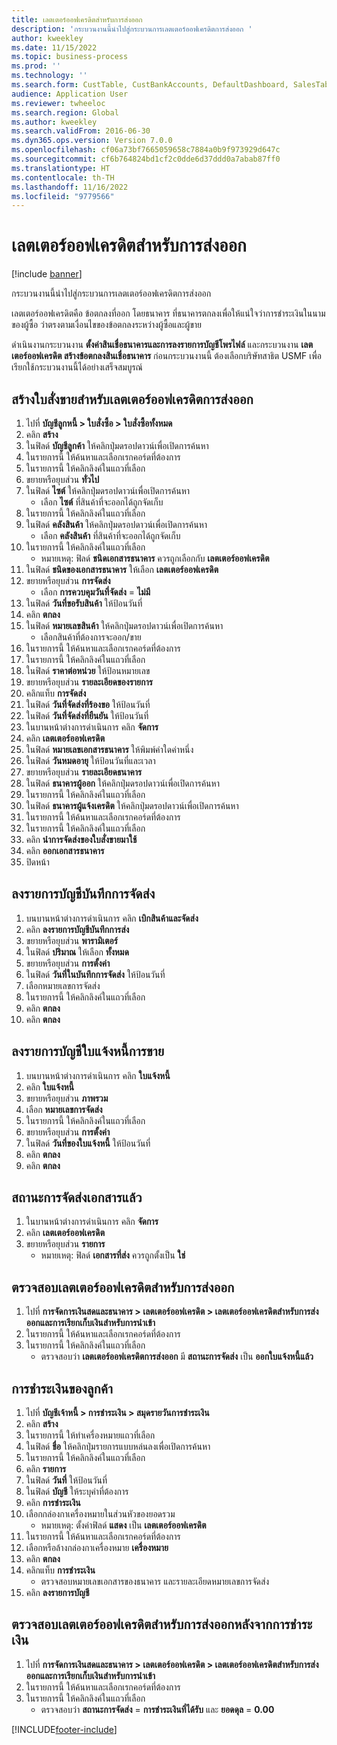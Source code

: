 ```yaml
---
title: เลตเตอร์ออฟเครดิตสำหรับการส่งออก
description: 'กระบวนงานนี้นำไปสู่กระบวนการเลตเตอร์ออฟเครดิตการส่งออก '
author: kweekley
ms.date: 11/15/2022
ms.topic: business-process
ms.prod: ''
ms.technology: ''
ms.search.form: CustTable, CustBankAccounts, DefaultDashboard, SalesTableListPage, SalesCreateOrder, SalesTable, BankLCExport, SalesEditLines,  LedgerJournalTable, LedgerJournalTransCustPaym, CustOpenTrans
audience: Application User
ms.reviewer: twheeloc
ms.search.region: Global
ms.author: kweekley
ms.search.validFrom: 2016-06-30
ms.dyn365.ops.version: Version 7.0.0
ms.openlocfilehash: cf06a73bf7665059658c7884a0b9f973929d647c
ms.sourcegitcommit: cf6b764824bd1cf2c0dde6d37ddd0a7abab87ff0
ms.translationtype: HT
ms.contentlocale: th-TH
ms.lasthandoff: 11/16/2022
ms.locfileid: "9779566"
---
```

# <a name="export-letter-of-credit"></a>เลตเตอร์ออฟเครดิตสำหรับการส่งออก

[!include [banner](../../includes/banner.md)]

กระบวนงานนี้นำไปสู่กระบวนการเลตเตอร์ออฟเครดิตการส่งออก 

เลตเตอร์ออฟเครดิตคือ ข้อตกลงที่ออก โดยธนาคาร ที่ธนาคารตกลงเพื่อให้แน่ใจว่าการชำระเงินในนามของผู้ซื้อ ว่าตรงตามเงื่อนไขของข้อตกลงระหว่างผู้ซื้อและผู้ขาย



ดำเนินงานกระบวนงาน **ตั้งค่าสินเชื่อธนาคารและการลงรายการบัญชีโพรไฟล์** และกระบวนงาน **เลตเตอร์ออฟเครดิต สร้างข้อตกลงสินเชื่อธนาคาร** ก่อนกระบวนงานนี้ ต้องเลือกบริษัทสาธิต USMF เพื่อเรียกใช้กระบวนงานนี้ได้อย่างเสร็จสมบูรณ์


## <a name="create-sales-order-for-export-letter-of-credit"></a>สร้างใบสั่งขายสำหรับเลตเตอร์ออฟเครดิตการส่งออก
1. ไปที่ **บัญชีลูกหนี้ > ใบสั่งซื้อ > ใบสั่งซื้อทั้งหมด**
2. คลิก **สร้าง**
3. ในฟิลด์ **บัญชีลูกค้า** ให้คลิกปุ่มดรอปดาวน์เพื่อเปิดการค้นหา
4. ในรายการนี้ ให้ค้นหาและเลือกเรกคอร์ดที่ต้องการ
5. ในรายการนี้ ให้คลิกลิงค์ในแถวที่เลือก
6. ขยายหรือยุบส่วน **ทั่วไป**
7. ในฟิลด์ **ไซต์** ให้คลิกปุ่มดรอปดาวน์เพื่อเปิดการค้นหา
    * เลือก **ไซต์** ที่สินค้าที่จะออกได้ถูกจัดเก็บ  
8. ในรายการนี้ ให้คลิกลิงค์ในแถวที่เลือก
9. ในฟิลด์ **คลังสินค้า** ให้คลิกปุ่มดรอปดาวน์เพื่อเปิดการค้นหา
    * เลือก **คลังสินค้า** ที่สินค้าที่จะออกได้ถูกจัดเก็บ  
10. ในรายการนี้ ให้คลิกลิงค์ในแถวที่เลือก
    * หมายเหตุ: ฟิลด์ **ชนิดเอกสารธนาคาร** ควรถูกเลือกกับ **เลตเตอร์ออฟเครดิต**  
11. ในฟิลด์ **ชนิดของเอกสารธนาคาร** ให้เลือก **เลตเตอร์ออฟเครดิต**
12. ขยายหรือยุบส่วน **การจัดส่ง**
    * เลือก **การควบคุมวันที่จัดส่ง** = **ไม่มี**  
13. ในฟิลด์ **วันที่ขอรับสินค้า** ให้ป้อนวันที่
14. คลิก **ตกลง** 
15. ในฟิลด์ **หมายเลขสินค้า** ให้คลิกปุ่มดรอปดาวน์เพื่อเปิดการค้นหา
    * เลือกสินค้าที่ต้องการจะออก/ขาย  
16. ในรายการนี้ ให้ค้นหาและเลือกเรกคอร์ดที่ต้องการ
17. ในรายการนี้ ให้คลิกลิงค์ในแถวที่เลือก
18. ในฟิลด์ **ราคาต่อหน่วย** ให้ป้อนหมายเลข
19. ขยายหรือยุบส่วน **รายละเอียดของรายการ**
20. คลิกแท็บ **การจัดส่ง**
21. ในฟิลด์ **วันที่จัดส่งที่ร้องขอ** ให้ป้อนวันที่
22. ในฟิลด์ **วันที่จัดส่งที่ยืนยัน** ให้ป้อนวันที่
23. ในบานหน้าต่างการดำเนินการ คลิก **จัดการ**
24. คลิก **เลตเตอร์ออฟเครดิต**
25. ในฟิลด์ **หมายเลขเอกสารธนาคาร** ให้พิมพ์ค่าใดค่าหนึ่ง
26. ในฟิลด์ **วันหมดอายุ** ให้ป้อนวันที่และเวลา
27. ขยายหรือยุบส่วน **รายละเอียดธนาคาร**
28. ในฟิลด์ **ธนาคารผู้ออก** ให้คลิกปุ่มดรอปดาวน์เพื่อเปิดการค้นหา
29. ในรายการนี้ ให้คลิกลิงค์ในแถวที่เลือก
30. ในฟิลด์ **ธนาคารผู้แจ้งเครดิต** ให้คลิกปุ่มดรอปดาวน์เพื่อเปิดการค้นหา
31. ในรายการนี้ ให้ค้นหาและเลือกเรกคอร์ดที่ต้องการ
32. ในรายการนี้ ให้คลิกลิงค์ในแถวที่เลือก
33. คลิก **นำการจัดส่งของใบสั่งขายมาใช้**
34. คลิก **ออกเอกสารธนาคาร**
35. ปิดหน้า

## <a name="post-packing-slip"></a>ลงรายการบัญชีบันทึกการจัดส่ง
1. บนบานหน้าต่างการดำเนินการ คลิก **เบิกสินค้าและจัดส่ง**
2. คลิก **ลงรายการบัญชีบันทึกการส่ง**
3. ขยายหรือยุบส่วน **พารามิเตอร์**
4. ในฟิลด์ **ปริมาณ** ให้เลือก **ทั้งหมด**
5. ขยายหรือยุบส่วน **การตั้งค่า**
6. ในฟิลด์ **วันที่ในบันทึกการจัดส่ง** ให้ป้อนวันที่
7. เลือกหมายเลขการจัดส่ง
8. ในรายการนี้ ให้คลิกลิงค์ในแถวที่เลือก
9. คลิก **ตกลง** 
10. คลิก **ตกลง** 

## <a name="post-sales-invoice"></a>ลงรายการบัญชีใบแจ้งหนี้การขาย
1. บนบานหน้าต่างการดำเนินการ คลิก **ใบแจ้งหนี้**
2. คลิก **ใบแจ้งหนี้**
3. ขยายหรือยุบส่วน **ภาพรวม**
4. เลือก **หมายเลขการจัดส่ง**
5. ในรายการนี้ ให้คลิกลิงค์ในแถวที่เลือก
6. ขยายหรือยุบส่วน **การตั้งค่า**
7. ในฟิลด์ **วันที่ของใบแจ้งหนี้** ให้ป้อนวันที่
8. คลิก **ตกลง** 
9. คลิก **ตกลง** 

## <a name="shipment-document-submitted-status"></a>สถานะการจัดส่งเอกสารแล้ว
1. ในบานหน้าต่างการดำเนินการ คลิก **จัดการ**
2. คลิก **เลตเตอร์ออฟเครดิต**
3. ขยายหรือยุบส่วน **รายการ**
    * หมายเหตุ: ฟิลด์ **เอกสารที่ส่ง** ควรถูกตั้งเป็น **ใช่**  

## <a name="verify-export-letter-of-credit"></a>ตรวจสอบเลตเตอร์ออฟเครดิตสำหรับการส่งออก
1. ไปที่ **การจัดการเงินสดและธนาคาร > เลตเตอร์ออฟเครดิต > เลตเตอร์ออฟเครดิตสำหรับการส่งออกและการเรียกเก็บเงินสำหรับการนำเข้า**
2. ในรายการนี้ ให้ค้นหาและเลือกเรกคอร์ดที่ต้องการ
3. ในรายการนี้ ให้คลิกลิงค์ในแถวที่เลือก
    * ตรวจสอบว่า **เลตเตอร์ออฟเครดิตการส่งออก** มี **สถานะการจัดส่ง** เป็น **ออกใบแจ้งหนี้แล้ว**  

## <a name="customer-payment"></a>การชำระเงินของลูกค้า
1. ไปที่ **บัญชีเจ้าหนี้ > การชำระเงิน > สมุดรายวันการชำระเงิน**
2. คลิก **สร้าง**
3. ในรายการนี้ ให้ทำเครื่องหมายแถวที่เลือก
4. ในฟิลด์ **ชื่อ** ให้คลิกปุ่มรายการแบบหล่นลงเพื่อเปิดการค้นหา
5. ในรายการนี้ ให้คลิกลิงค์ในแถวที่เลือก
6. คลิก **รายการ**
7. ในฟิลด์ **วันที่** ให้ป้อนวันที่
8. ในฟิลด์ **บัญชี** ให้ระบุค่าที่ต้องการ
9. คลิก **การชำระเงิน**
10. เลือกกล่องกาเครื่องหมายในส่วนหัวของยอดรวม
    * หมายเหตุ: ตั้งค่าฟิลด์ **แสดง** เป็น **เลตเตอร์ออฟเครดิต**  
11. ในรายการนี้ ให้ค้นหาและเลือกเรกคอร์ดที่ต้องการ
12. เลือกหรือล้างกล่องกาเครื่องหมาย **เครื่องหมาย**
13. คลิก **ตกลง** 
14. คลิกแท็บ **การชำระเงิน**
    * ตรวจสอบหมายเลขเอกสารของธนาคาร และรายละเอียดหมายเลขการจัดส่ง  
15. คลิก **ลงรายการบัญชี**

## <a name="verify-export-letter-of-credit-after-payment"></a>ตรวจสอบเลตเตอร์ออฟเครดิตสำหรับการส่งออกหลังจากการชำระเงิน
1. ไปที่ **การจัดการเงินสดและธนาคาร > เลตเตอร์ออฟเครดิต > เลตเตอร์ออฟเครดิตสำหรับการส่งออกและการเรียกเก็บเงินสำหรับการนำเข้า**
2. ในรายการนี้ ให้ค้นหาและเลือกเรกคอร์ดที่ต้องการ
3. ในรายการนี้ ให้คลิกลิงค์ในแถวที่เลือก
    * ตรวจสอบว่า **สถานะการจัดส่ง** = **การชำระเงินที่ได้รับ** และ **ยอดดุล** = **0.00**  



[!INCLUDE[footer-include](../../../includes/footer-banner.md)]
